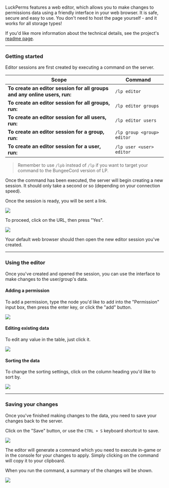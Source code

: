 LuckPerms features a web editor, which allows you to make changes to permissions data using a friendly interface in your web browser. It is safe, secure and easy to use. You don't need to host the page yourself - and it works for all storage types!

If you'd like more information about the technical details, see the project's [readme page](https://github.com/lucko/LuckPermsWeb/blob/master/editor/README.md).

___

### Getting started

Editor sessions are first created by executing a command on the server.


| Scope                                                                     | Command                    |
|---------------------------------------------------------------------------|----------------------------|
| **To create an editor session for all groups and any online users, run:** | `/lp editor`               |
| **To create an editor session for all groups, run:**                      | `/lp editor groups`         |
| **To create an editor session for all users, run:**                       | `/lp editor users`        |
| **To create an editor session for a group, run:**                         | `/lp group <group> editor` |
| **To create an editor session for a user, run:**                          | `/lp user <user> editor`   |

> Remember to use `/lpb` instead of `/lp` if you want to target your command to the BungeeCord version of LP.

Once the command has been executed, the server will begin creating a new session. It should only take a second or so (depending on your connection speed).

Once the session is ready, you will be sent a link.

![](https://i.imgur.com/fvNzH9B.png)

To proceed, click on the URL, then press "Yes".

![](https://i.imgur.com/qGiG2cl.png)

Your default web browser should then open the new editor session you've created.

___

### Using the editor

Once you've created and opened the session, you can use the interface to make changes to the user/group's data.

#### Adding a permission

To add a permission, type the node you'd like to add into the "Permission" input box, then press the enter key, or click the "add" button.

![](https://giant.gfycat.com/TerrificAccomplishedIndusriverdolphin.gif)

#### Editing existing data

To edit any value in the table, just click it.

![](https://giant.gfycat.com/FirmLightheartedAddax.gif)

#### Sorting the data

To change the sorting settings, click on the column heading you'd like to sort by.

![](https://giant.gfycat.com/PastFinishedCougar.gif)

___

### Saving your changes

Once you've finished making changes to the data, you need to save your changes back to the server.

Click on the "Save" button, or use the `CTRL + S` keyboard shortcut to save.

![](https://giant.gfycat.com/NegativeIncompleteCougar.gif)

The editor will generate a command which you need to execute in-game or in the console for your changes to apply. Simply clicking on the command will copy it to your clipboard.

When you run the command, a summary of the changes will be shown.

![](https://i.imgur.com/dXbpjQ9.png)